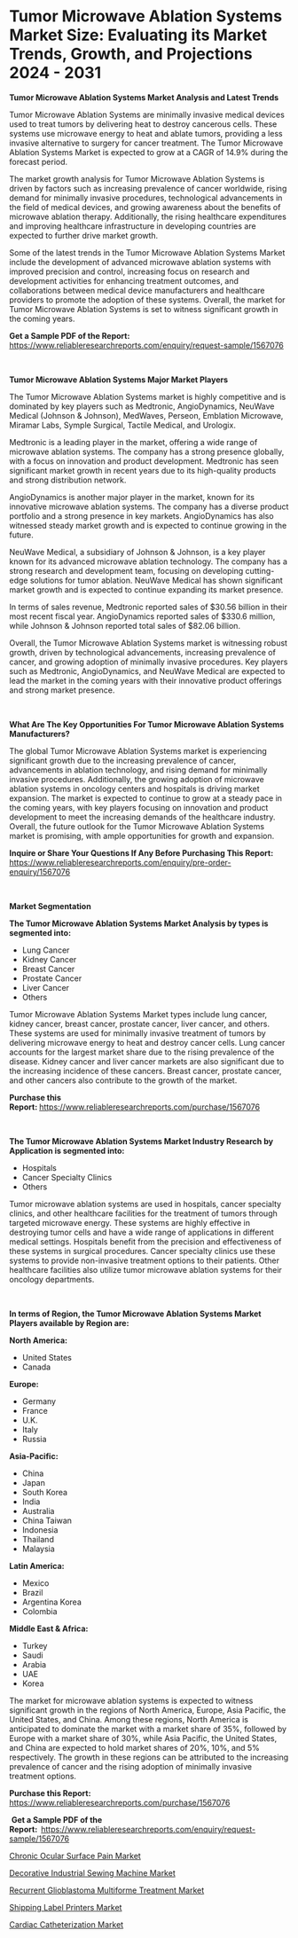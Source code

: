 <p><h1>Tumor Microwave Ablation Systems Market Size: Evaluating its Market Trends, Growth, and Projections 2024 - 2031</h1></p><p><strong>Tumor Microwave Ablation Systems Market Analysis and Latest Trends</strong></p>
<p><p>Tumor Microwave Ablation Systems are minimally invasive medical devices used to treat tumors by delivering heat to destroy cancerous cells. These systems use microwave energy to heat and ablate tumors, providing a less invasive alternative to surgery for cancer treatment. The Tumor Microwave Ablation Systems Market is expected to grow at a CAGR of 14.9% during the forecast period. </p><p>The market growth analysis for Tumor Microwave Ablation Systems is driven by factors such as increasing prevalence of cancer worldwide, rising demand for minimally invasive procedures, technological advancements in the field of medical devices, and growing awareness about the benefits of microwave ablation therapy. Additionally, the rising healthcare expenditures and improving healthcare infrastructure in developing countries are expected to further drive market growth.</p><p>Some of the latest trends in the Tumor Microwave Ablation Systems Market include the development of advanced microwave ablation systems with improved precision and control, increasing focus on research and development activities for enhancing treatment outcomes, and collaborations between medical device manufacturers and healthcare providers to promote the adoption of these systems. Overall, the market for Tumor Microwave Ablation Systems is set to witness significant growth in the coming years.</p></p>
<p><strong>Get a Sample PDF of the Report:&nbsp;</strong> <a href="https://www.reliableresearchreports.com/enquiry/request-sample/1567076">https://www.reliableresearchreports.com/enquiry/request-sample/1567076</a></p>
<p>&nbsp;</p>
<p><strong>Tumor Microwave Ablation Systems Major Market Players</strong></p>
<p><p>The Tumor Microwave Ablation Systems market is highly competitive and is dominated by key players such as Medtronic, AngioDynamics, NeuWave Medical (Johnson & Johnson), MedWaves, Perseon, Emblation Microwave, Miramar Labs, Symple Surgical, Tactile Medical, and Urologix.</p><p>Medtronic is a leading player in the market, offering a wide range of microwave ablation systems. The company has a strong presence globally, with a focus on innovation and product development. Medtronic has seen significant market growth in recent years due to its high-quality products and strong distribution network.</p><p>AngioDynamics is another major player in the market, known for its innovative microwave ablation systems. The company has a diverse product portfolio and a strong presence in key markets. AngioDynamics has also witnessed steady market growth and is expected to continue growing in the future.</p><p>NeuWave Medical, a subsidiary of Johnson & Johnson, is a key player known for its advanced microwave ablation technology. The company has a strong research and development team, focusing on developing cutting-edge solutions for tumor ablation. NeuWave Medical has shown significant market growth and is expected to continue expanding its market presence.</p><p>In terms of sales revenue, Medtronic reported sales of $30.56 billion in their most recent fiscal year. AngioDynamics reported sales of $330.6 million, while Johnson & Johnson reported total sales of $82.06 billion.</p><p>Overall, the Tumor Microwave Ablation Systems market is witnessing robust growth, driven by technological advancements, increasing prevalence of cancer, and growing adoption of minimally invasive procedures. Key players such as Medtronic, AngioDynamics, and NeuWave Medical are expected to lead the market in the coming years with their innovative product offerings and strong market presence.</p></p>
<p>&nbsp;</p>
<p><strong>What Are The Key Opportunities For Tumor Microwave Ablation Systems Manufacturers?</strong></p>
<p><p>The global Tumor Microwave Ablation Systems market is experiencing significant growth due to the increasing prevalence of cancer, advancements in ablation technology, and rising demand for minimally invasive procedures. Additionally, the growing adoption of microwave ablation systems in oncology centers and hospitals is driving market expansion. The market is expected to continue to grow at a steady pace in the coming years, with key players focusing on innovation and product development to meet the increasing demands of the healthcare industry. Overall, the future outlook for the Tumor Microwave Ablation Systems market is promising, with ample opportunities for growth and expansion.</p></p>
<p><strong>Inquire or Share Your Questions If Any Before Purchasing This Report:</strong> <a href="https://www.reliableresearchreports.com/enquiry/pre-order-enquiry/1567076">https://www.reliableresearchreports.com/enquiry/pre-order-enquiry/1567076</a></p>
<p>&nbsp;</p>
<p><strong>Market Segmentation</strong></p>
<p><strong>The Tumor Microwave Ablation Systems Market Analysis by types is segmented into:</strong></p>
<p><ul><li>Lung Cancer</li><li>Kidney Cancer</li><li>Breast Cancer</li><li>Prostate Cancer</li><li>Liver Cancer</li><li>Others</li></ul></p>
<p><p>Tumor Microwave Ablation Systems Market types include lung cancer, kidney cancer, breast cancer, prostate cancer, liver cancer, and others. These systems are used for minimally invasive treatment of tumors by delivering microwave energy to heat and destroy cancer cells. Lung cancer accounts for the largest market share due to the rising prevalence of the disease. Kidney cancer and liver cancer markets are also significant due to the increasing incidence of these cancers. Breast cancer, prostate cancer, and other cancers also contribute to the growth of the market.</p></p>
<p><strong>Purchase this Report:&nbsp;</strong><a href="https://www.reliableresearchreports.com/purchase/1567076">https://www.reliableresearchreports.com/purchase/1567076</a></p>
<p>&nbsp;</p>
<p><strong>The Tumor Microwave Ablation Systems Market Industry Research by Application is segmented into:</strong></p>
<p><ul><li>Hospitals</li><li>Cancer Specialty Clinics</li><li>Others</li></ul></p>
<p><p>Tumor microwave ablation systems are used in hospitals, cancer specialty clinics, and other healthcare facilities for the treatment of tumors through targeted microwave energy. These systems are highly effective in destroying tumor cells and have a wide range of applications in different medical settings. Hospitals benefit from the precision and effectiveness of these systems in surgical procedures. Cancer specialty clinics use these systems to provide non-invasive treatment options to their patients. Other healthcare facilities also utilize tumor microwave ablation systems for their oncology departments.</p></p>
<p>&nbsp;</p>
<p><strong>In terms of Region, the Tumor Microwave Ablation Systems Market Players available by Region are:</strong></p>
<p>
    <p> <strong> North America: </strong>
        <ul>
            <li>United States</li>
            <li>Canada</li>
        </ul>
        </p> 
    <p> <strong> Europe: </strong>
        <ul>
            <li>Germany</li>
            <li>France</li>
            <li>U.K.</li>
            <li>Italy</li>
            <li>Russia</li>
        </ul>
        </p> 
    <p> <strong> Asia-Pacific: </strong>
        <ul>
            <li>China</li>
            <li>Japan</li>
            <li>South Korea</li>
            <li>India</li>
            <li>Australia</li>
            <li>China Taiwan</li>
            <li>Indonesia</li>
            <li>Thailand</li>
            <li>Malaysia</li>
        </ul>
        </p> 
    <p> <strong> Latin America: </strong>
        <ul>
            <li>Mexico</li>
            <li>Brazil</li>
            <li>Argentina Korea</li>
            <li>Colombia</li>
        </ul>
        </p> 
    <p> <strong> Middle East & Africa: </strong>
        <ul>
            <li>Turkey</li>
            <li>Saudi</li>
            <li>Arabia</li>
            <li>UAE</li>
            <li>Korea</li>
        </ul>
    </p>
    </p>
<p><p>The market for microwave ablation systems is expected to witness significant growth in the regions of North America, Europe, Asia Pacific, the United States, and China. Among these regions, North America is anticipated to dominate the market with a market share of 35%, followed by Europe with a market share of 30%, while Asia Pacific, the United States, and China are expected to hold market shares of 20%, 10%, and 5% respectively. The growth in these regions can be attributed to the increasing prevalence of cancer and the rising adoption of minimally invasive treatment options.</p></p>
<p><strong>Purchase this Report: </strong><a href="https://www.reliableresearchreports.com/purchase/1567076">https://www.reliableresearchreports.com/purchase/1567076</a></p>
<p>&nbsp;<strong>Get a Sample PDF of the Report:&nbsp;&nbsp;</strong><a href="https://www.reliableresearchreports.com/enquiry/request-sample/1567076">https://www.reliableresearchreports.com/enquiry/request-sample/1567076</a></p>
<p><strong></strong></p>
<p><p><a href="https://medium.com/@vallieemard78/chronic-ocular-surface-pain-nbsp-market-focuses-on-market-share-size-and-projected-forecast-till-372e002e6dee">Chronic Ocular Surface Pain Market</a></p><p><a href="https://issuu.com/reportprime-2/docs/decorative-industrial-sewing-machine-market-size-2">Decorative Industrial Sewing Machine Market</a></p><p><a href="https://medium.com/@boydsmitham726/recurrent-glioblastoma-multiforme-treatment-market-exploring-market-share-market-trends-and-29e4f8d8f3b9">Recurrent Glioblastoma Multiforme Treatment Market</a></p><p><a href="https://issuu.com/reportprime-2/docs/shipping-label-printers-market-size-2030.pptx">Shipping Label Printers Market</a></p><p><a href="https://medium.com/@boydsmitham726/cardiac-catheterization-market-insight-market-trends-growth-forecasted-from-2024-to-2031-89646b90ecad">Cardiac Catheterization Market</a></p></p>